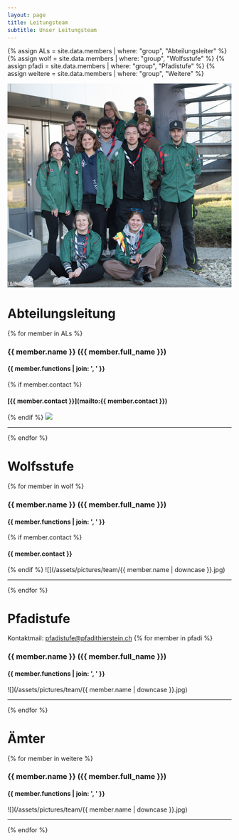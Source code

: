 ```yaml
---
layout: page
title: Leitungsteam
subtitle: Unser Leitungsteam
---
```


{% assign ALs = site.data.members | where: "group", "Abteilungsleiter" %}
{% assign wolf = site.data.members | where: "group", "Wolfsstufe" %}
{% assign pfadi = site.data.members | where: "group", "Pfadistufe" %}
{% assign weitere = site.data.members | where: "group", "Weitere" %}


![](/assets/pictures/team/leitungsteam.jpg)

# Abteilungsleitung
{% for member in ALs %}
### {{ member.name }} ({{ member.full_name }})
#### {{ member.functions | join: ', ' }}
{% if member.contact %}
#### [{{ member.contact }}](mailto:{{ member.contact }})
{% endif %}
<img src="/assets/pictures/team/{{ member.name | downcase }}.jpg" class=member_img />

---
{% endfor %}

# Wolfsstufe
{% for member in wolf %}
### {{ member.name }} ({{ member.full_name }})
#### {{ member.functions | join: ', ' }}
{% if member.contact %}
#### {{ member.contact }}
{% endif %}
![](/assets/pictures/team/{{ member.name | downcase }}.jpg)

---
{% endfor %}

# Pfadistufe
Kontaktmail: [pfadistufe@pfadithierstein.ch](mailto:pfadistufe@pfadithierstein.ch)
{% for member in pfadi %}
### {{ member.name }} ({{ member.full_name }})
#### {{ member.functions | join: ', ' }}
![](/assets/pictures/team/{{ member.name | downcase }}.jpg)

---
{% endfor %}

# Ämter
{% for member in weitere %}
### {{ member.name }} ({{ member.full_name }})
#### {{ member.functions | join: ', ' }}
![](/assets/pictures/team/{{ member.name | downcase }}.jpg)

---
{% endfor %}
